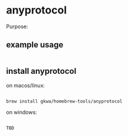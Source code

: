 # anyprotocol

Purpose:


## example usage

```bash


```

## install anyprotocol


on macos/linux:
```bash

brew install gkwa/homebrew-tools/anyprotocol

```


on windows:

```powershell

TBD

```
